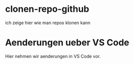 # clonen-repo-github
ich zeige hier wie man repos klonen kann
# Aenderungen ueber VS Code
Hier nehmen wir aenderungen in VS Code vor.
